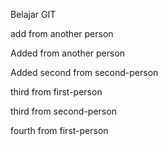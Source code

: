 Belajar GIT

add from another person

Added from another person

Added second from second-person

third from first-person

third from second-person

fourth from first-person
